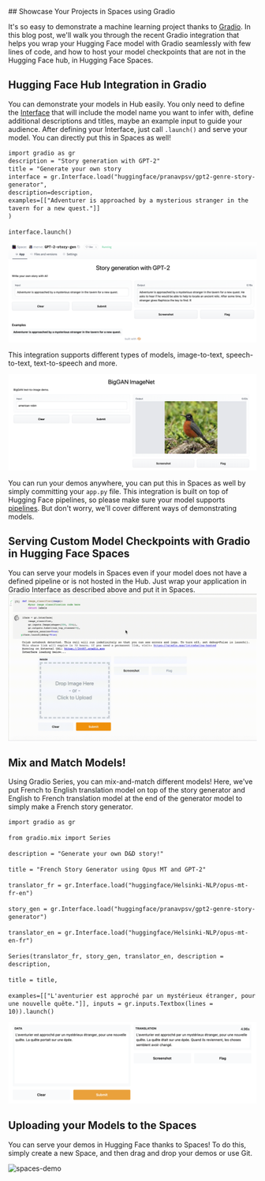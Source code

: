 ﻿

## Showcase Your Projects in Spaces using Gradio

It's so easy to demonstrate a machine learning project thanks to [Gradio](https://gradio.app/). In this blog post, we'll walk you through the recent Gradio integration that helps you wrap your Hugging Face model with Gradio seamlessly with few lines of code, and how to host your model checkpoints that are not in the Hugging Face hub, in Hugging Face Spaces.



## Hugging Face Hub Integration in Gradio

You can demonstrate your models in Hub easily. You only need to define the [Interface](https://gradio.app/docs#interface) that will include the model name you want to infer with, define additional descriptions and titles, maybe an example input to guide your audience. After defining your Interface, just call `.launch()` and serve your model. You can directly put this in Spaces as well!

    import gradio as gr
    description = "Story generation with GPT-2"
    title = "Generate your own story 
    interface = gr.Interface.load("huggingface/pranavpsv/gpt2-genre-story-generator",
    description=description,
    examples=[["Adventurer is approached by a mysterious stranger in the tavern for a new quest."]]
    )
    
    interface.launch()
![story-gen](assets/27_gradio-spaces/story-gen.png)

This integration supports different types of models, image-to-text, speech-to-text, text-to-speech and more.

![big-gan](assets/27_gradio-spaces/big-gan.png)

You can run your demos anywhere, you can put this in Spaces as well by simply committing your `app.py` file. This integration is built on top of Hugging Face pipelines, so please make sure your model supports [pipelines](https://huggingface.co/transformers/main_classes/pipelines.html). But don't worry, we'll cover different ways of demonstrating models.

## Serving Custom Model Checkpoints with Gradio in Hugging Face Spaces
You can serve your models in Spaces even if your model does not have a defined pipeline or is not hosted in the Hub. Just wrap your application in Gradio Interface as described above and put it in Spaces. 
![imagenet-demo](assets/27_gradio-spaces/imagenet-demo.gif)

## Mix and Match Models!

Using Gradio Series, you can mix-and-match different models! Here, we've put French to English translation model on top of the story generator and English to French translation model at the end of the generator model to simply make a French story generator.

    import gradio as gr

    from gradio.mix import Series
    
    description = "Generate your own D&D story!"
    
    title = "French Story Generator using Opus MT and GPT-2"
    
    translator_fr = gr.Interface.load("huggingface/Helsinki-NLP/opus-mt-fr-en")
    
    story_gen = gr.Interface.load("huggingface/pranavpsv/gpt2-genre-story-generator")
    
    translator_en = gr.Interface.load("huggingface/Helsinki-NLP/opus-mt-en-fr")
    
    Series(translator_fr, story_gen, translator_en, description = description,
    
    title = title,
    
    examples=[["L'aventurier est approché par un mystérieux étranger, pour une nouvelle quête."]], inputs = gr.inputs.Textbox(lines = 10)).launch()

![story-gen-fr](assets/27_gradio-spaces/story-gen-fr.png)

## Uploading your Models to the Spaces

You can serve your demos in Hugging Face thanks to Spaces! To do this, simply create a new Space, and then drag and drop your demos or use Git. 

![spaces-demo](assets/27_gradio-spaces/spaces-demo-finalized.gif)